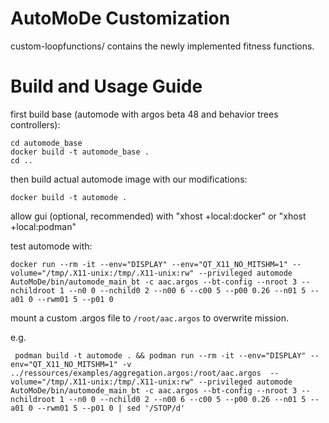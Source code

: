 # AutoMoDe Customization

custom-loopfunctions/ contains the newly implemented fitness functions.

# Build and Usage Guide

first build base (automode with argos beta 48 and behavior trees controllers):
```
cd automode_base
docker build -t automode_base .
cd ..
```

then build actual automode image with our modifications:
```
docker build -t automode .
```

allow gui (optional, recommended) with "xhost +local:docker" or "xhost +local:podman"

test automode with:
```
docker run --rm -it --env="DISPLAY" --env="QT_X11_NO_MITSHM=1" --volume="/tmp/.X11-unix:/tmp/.X11-unix:rw" --privileged automode AutoMoDe/bin/automode_main_bt -c aac.argos --bt-config --nroot 3 --nchildroot 1 --n0 0 --nchild0 2 --n00 6 --c00 5 --p00 0.26 --n01 5 --a01 0 --rwm01 5 --p01 0
```

mount a custom .argos file to `/root/aac.argos` to overwrite mission.

e.g.

```
 podman build -t automode . && podman run --rm -it --env="DISPLAY" --env="QT_X11_NO_MITSHM=1" -v ../ressources/examples/aggregation.argos:/root/aac.argos  --volume="/tmp/.X11-unix:/tmp/.X11-unix:rw" --privileged automode AutoMoDe/bin/automode_main_bt -c aac.argos --bt-config --nroot 3 --nchildroot 1 --n0 0 --nchild0 2 --n00 6 --c00 5 --p00 0.26 --n01 5 --a01 0 --rwm01 5 --p01 0 | sed '/STOP/d'
```